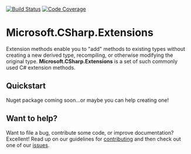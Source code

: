 [![Build Status](https://travis-ci.org/PrasadHonrao/Microsoft.CSharp.Extensions.svg?branch=master)](https://travis-ci.org/PrasadHonrao/Microsoft.CSharp.Extensions)
[![Code Coverage](https://codecov.io/gh/PrasadHonrao/Microsoft.CSharp.Extensions/branch/master/graph/badge.svg)](https://codecov.io/gh/PrasadHonrao/Microsoft.CSharp.Extensions)


# Microsoft.CSharp.Extensions

Extension methods enable you to "add" methods to existing types without creating a new derived type, recompiling, or otherwise modifying the original type. **Microsoft.CSharp.Extensions** is a set of such commonly used C# extension methods.

## Quickstart
Nuget package coming soon...or maybe you can help creating one!

## Want to help?
Want to file a bug, contribute some code, or improve documentation? Excellent! Read up on our guidelines for [contributing](contributing) and then check out one of our [issues](https://github.com/PrasadHonrao/Microsoft.CSharp.Extensions/issues).